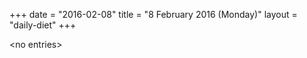 +++
date = "2016-02-08"
title = "8 February 2016 (Monday)"
layout = "daily-diet"
+++

<p>&lt;no entries&gt;</p>